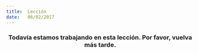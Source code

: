 ```yaml
---
title:  Lección
date:   06/02/2017
---
```


### <center>Todavía estamos trabajando en esta lección. Por favor, vuelva más tarde.</center>